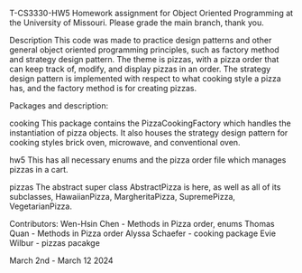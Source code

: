 T-CS3330-HW5
Homework assignment for Object Oriented Programming at the University of Missouri. Please grade the main branch, thank you.

Description
This code was made to practice design patterns and other general object oriented programming principles, such as factory method and strategy design pattern. The theme is pizzas, with a pizza order that can keep track of, modify, and display pizzas in an order. The strategy design pattern is implemented with respect to what cooking style a pizza has, and the factory method is for creating pizzas.

Packages and description:

cooking
This package contains the PizzaCookingFactory which handles the instantiation of pizza objects. It also houses the strategy design pattern for cooking styles brick oven, microwave, and conventional oven.

hw5
This has all necessary enums and the pizza order file which manages pizzas in a cart.

pizzas
The abstract super class AbstractPizza is here, as well as all of its subclasses, HawaiianPizza, MargheritaPizza, SupremePizza, VegetarianPizza.


Contributors:
Wen-Hsin Chen - Methods in Pizza order, enums
Thomas Quan - Methods in Pizza order
Alyssa Schaefer - cooking package
Evie Wilbur - pizzas pacakge

March 2nd - March 12 2024 

